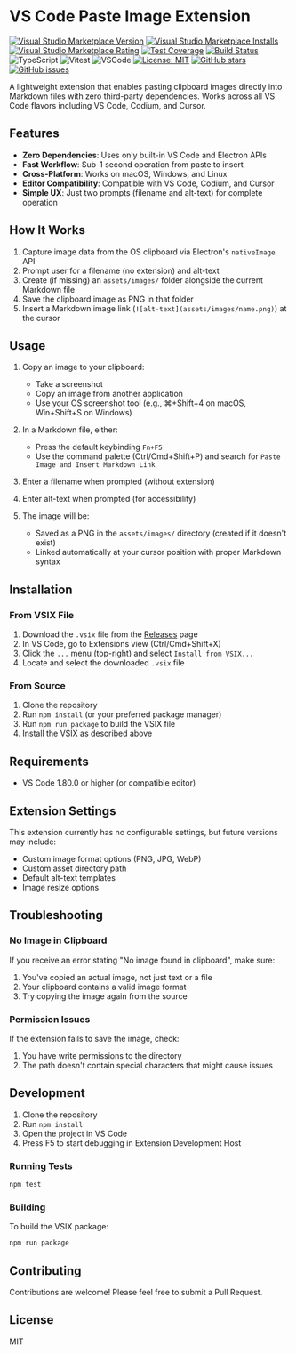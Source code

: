 # VS Code Paste Image Extension

[![Visual Studio Marketplace Version](https://img.shields.io/visual-studio-marketplace/v/kjon-life.vscode-paste-image)](https://marketplace.visualstudio.com/items?itemName=kjon-life.vscode-paste-image)
[![Visual Studio Marketplace Installs](https://img.shields.io/visual-studio-marketplace/i/kjon-life.vscode-paste-image)](https://marketplace.visualstudio.com/items?itemName=kjon-life.vscode-paste-image)
[![Visual Studio Marketplace Rating](https://img.shields.io/visual-studio-marketplace/r/kjon-life.vscode-paste-image)](https://marketplace.visualstudio.com/items?itemName=kjon-life.vscode-paste-image)
[![Test Coverage](https://img.shields.io/codecov/c/github/kjon-life/vscode-paste-image)](https://codecov.io/gh/kjon-life/vscode-paste-image)
[![Build Status](https://img.shields.io/github/actions/workflow/status/kjon-life/vscode-paste-image/ci.yml?branch=main)](https://github.com/kjon-life/vscode-paste-image/actions)
![TypeScript](https://img.shields.io/badge/TypeScript-007ACC?style=flat&logo=typescript&logoColor=white)
![Vitest](https://img.shields.io/badge/Vitest-6E9F18?style=flat&logo=vitest&logoColor=white)
![VSCode](https://img.shields.io/badge/VSCode-007ACC?style=flat&logo=visual-studio-code&logoColor=white)
[![License: MIT](https://img.shields.io/badge/License-MIT-yellow.svg)](https://opensource.org/licenses/MIT)
[![GitHub stars](https://img.shields.io/github/stars/kjon-life/vscode-paste-image)](https://github.com/kjon-life/vscode-paste-image/stargazers)
[![GitHub issues](https://img.shields.io/github/issues/kjon-life/vscode-paste-image)](https://github.com/kjon-life/vscode-paste-image/issues)

A lightweight extension that enables pasting clipboard images directly into Markdown files with zero third-party dependencies. Works across all VS Code flavors including VS Code, Codium, and Cursor.

## Features

- **Zero Dependencies**: Uses only built-in VS Code and Electron APIs
- **Fast Workflow**: Sub-1 second operation from paste to insert
- **Cross-Platform**: Works on macOS, Windows, and Linux
- **Editor Compatibility**: Compatible with VS Code, Codium, and Cursor
- **Simple UX**: Just two prompts (filename and alt-text) for complete operation

## How It Works

1. Capture image data from the OS clipboard via Electron's `nativeImage` API
2. Prompt user for a filename (no extension) and alt-text
3. Create (if missing) an `assets/images/` folder alongside the current Markdown file
4. Save the clipboard image as PNG in that folder
5. Insert a Markdown image link (`![alt-text](assets/images/name.png)`) at the cursor

## Usage

1. Copy an image to your clipboard:
   - Take a screenshot
   - Copy an image from another application
   - Use your OS screenshot tool (e.g., ⌘+Shift+4 on macOS, Win+Shift+S on Windows)

2. In a Markdown file, either:
   - Press the default keybinding `Fn+F5` 
   - Use the command palette (Ctrl/Cmd+Shift+P) and search for `Paste Image and Insert Markdown Link`

3. Enter a filename when prompted (without extension)

4. Enter alt-text when prompted (for accessibility)

5. The image will be:
   - Saved as a PNG in the `assets/images/` directory (created if it doesn't exist)
   - Linked automatically at your cursor position with proper Markdown syntax

## Installation

### From VSIX File

1. Download the `.vsix` file from the [Releases](https://github.com/kjon-life/vscode-paste-image/releases/latest) page
2. In VS Code, go to Extensions view (Ctrl/Cmd+Shift+X)
3. Click the `...` menu (top-right) and select `Install from VSIX...`
4. Locate and select the downloaded `.vsix` file

### From Source

1. Clone the repository
2. Run `npm install` (or your preferred package manager)
3. Run `npm run package` to build the VSIX file
4. Install the VSIX as described above

## Requirements

- VS Code 1.80.0 or higher (or compatible editor)

## Extension Settings

This extension currently has no configurable settings, but future versions may include:

- Custom image format options (PNG, JPG, WebP)
- Custom asset directory path
- Default alt-text templates
- Image resize options

## Troubleshooting

### No Image in Clipboard

If you receive an error stating "No image found in clipboard", make sure:
1. You've copied an actual image, not just text or a file
2. Your clipboard contains a valid image format
3. Try copying the image again from the source

### Permission Issues

If the extension fails to save the image, check:
1. You have write permissions to the directory
2. The path doesn't contain special characters that might cause issues

## Development

1. Clone the repository
2. Run `npm install`
3. Open the project in VS Code
4. Press F5 to start debugging in Extension Development Host

### Running Tests

```bash
npm test
```

### Building

To build the VSIX package:

```bash
npm run package
```

## Contributing

Contributions are welcome! Please feel free to submit a Pull Request.

## License

MIT
